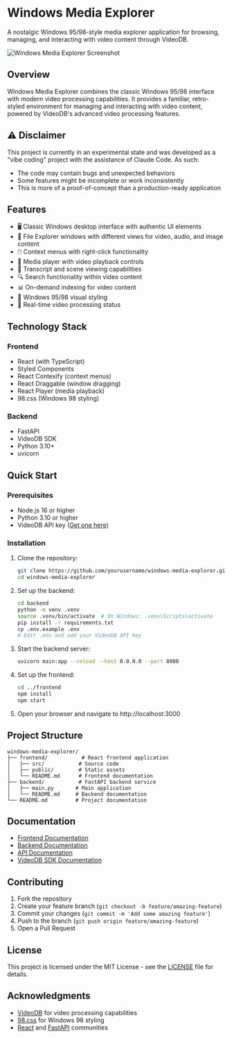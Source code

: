 # Windows Media Explorer

A nostalgic Windows 95/98-style media explorer application for browsing, managing, and interacting with video content through VideoDB.

![Windows Media Explorer Screenshot](https://github.com/user-attachments/assets/af16b5dc-971f-4dc3-8761-2516c5956455)


## Overview

Windows Media Explorer combines the classic Windows 95/98 interface with modern video processing capabilities. It provides a familiar, retro-styled environment for managing and interacting with video content, powered by VideoDB's advanced video processing features.

## ⚠️ Disclaimer

This project is currently in an experimental state and was developed as a "vibe coding" project with the assistance of Claude Code. As such:

- The code may contain bugs and unexpected behaviors
- Some features might be incomplete or work inconsistently
- This is more of a proof-of-concept than a production-ready application

## Features

- 🖥️ Classic Windows desktop interface with authentic UI elements
- 📁 File Explorer windows with different views for video, audio, and image content
- 🖱️ Context menus with right-click functionality
- 🎥 Media player with video playback controls
- 📝 Transcript and scene viewing capabilities
- 🔍 Search functionality within video content
- 📊 On-demand indexing for video content
- 🎨 Windows 95/98 visual styling
- 🔄 Real-time video processing status

## Technology Stack

### Frontend
- React (with TypeScript)
- Styled Components
- React Contexify (context menus)
- React Draggable (window dragging)
- React Player (media playback)
- 98.css (Windows 98 styling)

### Backend
- FastAPI
- VideoDB SDK
- Python 3.10+
- uvicorn

## Quick Start

### Prerequisites

- Node.js 16 or higher
- Python 3.10 or higher
- VideoDB API key ([Get one here](https://console.videodb.io/))

### Installation

1. Clone the repository:
   ```bash
   git clone https://github.com/yourusername/windows-media-explorer.git
   cd windows-media-explorer
   ```

2. Set up the backend:
   ```bash
   cd backend
   python -m venv .venv
   source .venv/bin/activate  # On Windows: .venv\Scripts\activate
   pip install -r requirements.txt
   cp .env.example .env
   # Edit .env and add your VideoDB API key
   ```

3. Start the backend server:
   ```bash
   uvicorn main:app --reload --host 0.0.0.0 --port 8000
   ```

4. Set up the frontend:
   ```bash
   cd ../frontend
   npm install
   npm start
   ```

5. Open your browser and navigate to http://localhost:3000

## Project Structure

```
windows-media-explorer/
├── frontend/           # React frontend application
│   ├── src/           # Source code
│   ├── public/        # Static assets
│   └── README.md      # Frontend documentation
├── backend/           # FastAPI backend service
│   ├── main.py       # Main application
│   └── README.md     # Backend documentation
└── README.md         # Project documentation
```

## Documentation

- [Frontend Documentation](frontend/README.md)
- [Backend Documentation](backend/README.md)
- [API Documentation](backend/README.md#api-endpoints)
- [VideoDB SDK Documentation](https://docs.videodb.io)

## Contributing

1. Fork the repository
2. Create your feature branch (`git checkout -b feature/amazing-feature`)
3. Commit your changes (`git commit -m 'Add some amazing feature'`)
4. Push to the branch (`git push origin feature/amazing-feature`)
5. Open a Pull Request

## License

This project is licensed under the MIT License - see the [LICENSE](LICENSE) file for details.

## Acknowledgments

- [VideoDB](https://videodb.io) for video processing capabilities
- [98.css](https://jdan.github.io/98.css/) for Windows 98 styling
- [React](https://reactjs.org) and [FastAPI](https://fastapi.tiangolo.com) communities
